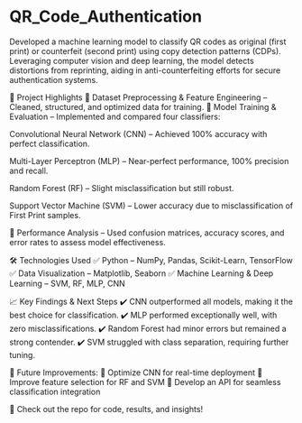 # QR_Code_Authentication
Developed a machine learning model to classify QR codes as original (first print) or counterfeit (second print) using copy detection patterns (CDPs). Leveraging computer vision and deep learning, the model detects distortions from reprinting, aiding in anti-counterfeiting efforts for secure authentication systems.

📌 Project Highlights
🔹 Dataset Preprocessing & Feature Engineering – Cleaned, structured, and optimized data for training.
🔹 Model Training & Evaluation – Implemented and compared four classifiers:

Convolutional Neural Network (CNN) – Achieved 100% accuracy with perfect classification.

Multi-Layer Perceptron (MLP) – Near-perfect performance, 100% precision and recall.

Random Forest (RF) – Slight misclassification but still robust.

Support Vector Machine (SVM) – Lower accuracy due to misclassification of First Print samples.

🔹 Performance Analysis – Used confusion matrices, accuracy scores, and error rates to assess model effectiveness.

🛠️ Technologies Used
✅ Python – NumPy, Pandas, Scikit-Learn, TensorFlow
✅ Data Visualization – Matplotlib, Seaborn
✅ Machine Learning & Deep Learning – SVM, RF, MLP, CNN

📈 Key Findings & Next Steps
✔️ CNN outperformed all models, making it the best choice for classification.
✔️ MLP performed exceptionally well, with zero misclassifications.
✔️ Random Forest had minor errors but remained a strong contender.
✔️ SVM struggled with class separation, requiring further tuning.

🚀 Future Improvements:
🔸 Optimize CNN for real-time deployment
🔸 Improve feature selection for RF and SVM
🔸 Develop an API for seamless classification integration

🔗 Check out the repo for code, results, and insights!
